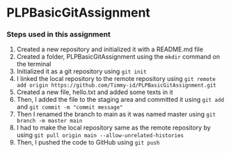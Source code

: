 # PLPBasicGitAssignment

### Steps used in this assignment

1. Created a new repository and initialized it with a README.md file
2. Created a folder, PLPBasicGitAssignment using the ```mkdir``` command on the terminal
3. Initialized it as a git repository using ```git init```
4. I linked the local repository to the remote repository using
    ```git remote add origin https://github.com/Timmy-id/PLPBasicGitAssignment.git```
5. Created a new file, hello.txt and added some texts in it
6. Then, I added the file to the staging area and committed it using
    ```git add``` and ```git commit -m "commit message"```
7. Then I renamed the branch to main as it was named master using ```git branch -m master main```
8. I had to make the local repository same as the remote repository by using 
    ```git pull origin main --allow-unrelated-histories```
9. Then, I pushed the code to GitHub using ```git push```